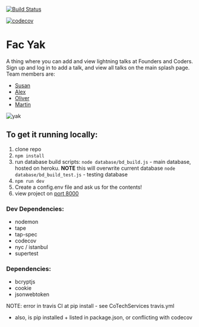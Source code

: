 
[![Build Status](https://travis-ci.org/fac-15/FAC-YAK.svg?branch=staging)](https://travis-ci.org/fac-15/FAC-YAK)

[![codecov](https://codecov.io/gh/fac-15/FAC-YAK/branch/staging/graph/badge.svg)](https://codecov.io/gh/fac-15/FAC-YAK)


# Fac Yak

A thing where you can add and view lightning talks at Founders and Coders. Sign up and log in to add a talk, and view all talks on the main splash page. Team members are:

- [Susan](https://github.com/susanX)
- [Alex](https://github.com/aterna01)
- [Oliver](https://github.com/Oliversw)
- [Martin](https://github.com/mr-bagglesworth)

![yak](https://i.imgur.com/OGfSmfb.jpg)


## To get it running locally:
1. clone repo
2. `npm install`
3. run database build scripts:
    `node database/bd_build.js` - main database, hosted on heroku. **NOTE** this will overwrite current database
    `node database/bd_build_test.js` - testing database
4. `npm run dev` 
5. Create a config.env file and ask us for the contents!
6. view project on [port 8000](http://localhost:8000/)

### Dev Dependencies:
- nodemon
- tape
- tap-spec
- codecov
- nyc / istanbul
- supertest

### Dependencies:
- bcryptjs
- cookie
- jsonwebtoken


NOTE: error in travis CI at pip install - see CoTechServices travis.yml
- also, is pip installed + listed in package.json, or conflicting with codecov
